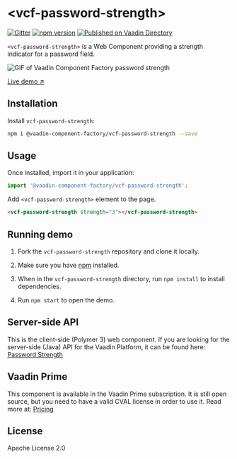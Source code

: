 # &lt;vcf-password-strength&gt;

[![Gitter](https://badges.gitter.im/Join%20Chat.svg)](https://gitter.im/vaadin/web-components?utm_source=badge&utm_medium=badge&utm_campaign=pr-badge)
[![npm version](https://badgen.net/npm/v/@vaadin-component-factory/vcf-password-strength)](https://www.npmjs.com/package/@vaadin-component-factory/vcf-password-strength)
[![Published on Vaadin Directory](https://img.shields.io/badge/Vaadin%20Directory-published-00b4f0.svg)](https://vaadin.com/directory/component/vaadin-component-factoryvcf-password-strength)

`<vcf-password-strength>` is a Web Component providing a strength indicator for a password field.

![GIF of Vaadin Component Factory password strength](https://raw.githubusercontent.com/vaadin/incubator-password-strength/master/screenshot.gif)

[Live demo ↗](https://vcf-password-strength.netlify.app)

## Installation

Install `vcf-password-strength`:

```sh
npm i @vaadin-component-factory/vcf-password-strength --save
```

## Usage

Once installed, import it in your application:

```js
import '@vaadin-component-factory/vcf-password-strength';
```

Add `<vcf-password-strength>` element to the page.

```html
<vcf-password-strength strength="3"></vcf-password-strength>
```

## Running demo

1. Fork the `vcf-password-strength` repository and clone it locally.

1. Make sure you have [npm](https://www.npmjs.com/) installed.

1. When in the `vcf-password-strength` directory, run `npm install` to install dependencies.

1. Run `npm start` to open the demo.

## Server-side API

This is the client-side (Polymer 3) web component. If you are looking for the server-side (Java) API for the Vaadin Platform, it can be found here: [Password Strength](https://vaadin.com/directory/component/password-strength)

## Vaadin Prime

This component is available in the Vaadin Prime subscription. It is still open source, but you need to have a valid CVAL license in order to use it. Read more at: [Pricing](https://vaadin.com/pricing)

## License

Apache License 2.0